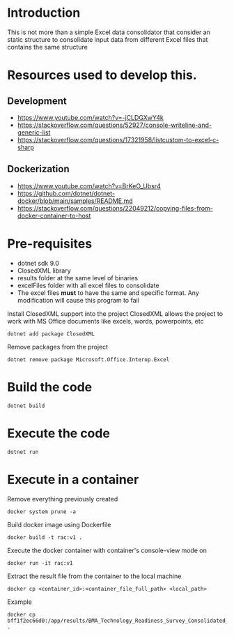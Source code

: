 # Introduction
This is not more than a simple Excel data consolidator that consider an static structure to consolidate input data from different Excel files that contains the same structure

# Resources used to develop this.
## Development
* https://www.youtube.com/watch?v=-jCLDGXwY4k
* https://stackoverflow.com/questions/52927/console-writeline-and-generic-list
* https://stackoverflow.com/questions/17321958/listcustom-to-excel-c-sharp

## Dockerization
* https://www.youtube.com/watch?v=BrKeO_Ubsr4
* https://github.com/dotnet/dotnet-docker/blob/main/samples/README.md
* https://stackoverflow.com/questions/22049212/copying-files-from-docker-container-to-host

# Pre-requisites
* dotnet sdk 9.0
* ClosedXML library
* results folder at the same level of binaries
* excelFiles folder with all excel files to consolidate
* The excel files **must** to have the same and specific format. Any modification will cause this program to fail

Install ClosedXML support into the project
ClosedXML allows the project to work with MS Office documents like excels, words, powerpoints, etc

````
dotnet add package ClosedXML
````

Remove packages from the project
`````
dotnet remove package Microsoft.Office.Interop.Excel
`````
# Build the code
`````
dotnet build
`````

# Execute the code
`````
dotnet run
`````

# Execute in a container 
Remove everything previously created
`````
docker system prune -a
`````
Build docker image using Dockerfile
`````
docker build -t rac:v1 .
`````
Execute the docker container with container's console-view mode on
`````
docker run -it rac:v1
`````
Extract the result file from the container to the local machine
`````
docker cp <container_id>:<container_file_full_path> <local_path>
`````
Example
`````
docker cp bff1f2ec66d0:/app/results/BMA_Technology_Readiness_Survey_Consolidated_20250422_185657.xlsx . 
`````